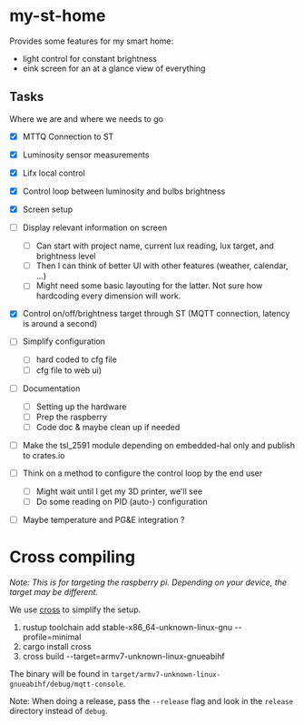 # my-st-home

Provides some features for my smart home:
- light control for constant brightness
- eink screen for an at a glance view of everything

## Tasks

Where we are and where we needs to go

- [x] MTTQ Connection to ST
- [x] Luminosity sensor measurements
- [x] Lifx local control
- [x] Control loop between luminosity and bulbs brightness
- [x] Screen setup
- [ ] Display relevant information on screen
  - [ ] Can start with project name, current lux reading, lux target, and brightness level
  - [ ] Then I can think of better UI with other features (weather, calendar, …)
  - [ ] Might need some basic layouting for the latter. Not sure how hardcoding every dimension will work.
- [x] Control on/off/brightness target through ST (MQTT connection, latency is around a second)
- [ ] Simplify configuration 
  - [ ] hard coded to cfg file
  - [ ] cfg file to web ui)
- [ ] Documentation
  - [ ] Setting up the hardware
  - [ ] Prep the raspberry
  - [ ] Code doc & maybe clean up if needed
- [ ] Make the tsl_2591 module depending on embedded-hal only and publish to crates.io
- [ ] Think on a method to configure the control loop by the end user
  - [ ] Might wait until I get my 3D printer, we'll see
  - [ ] Do some reading on PID (auto-) configuration
- [ ] Maybe temperature and PG&E integration ?


# Cross compiling

_Note: This is for targeting the raspberry pi. Depending on your device, the target may be different._


We use [cross](https://github.com/rust-embedded/cross/pull/522) to simplify the setup.

1. rustup toolchain add stable-x86_64-unknown-linux-gnu --profile=minimal
2. cargo install cross
3. cross build --target=armv7-unknown-linux-gnueabihf

The binary will be found in `target/armv7-unknown-linux-gnueabihf/debug/mqtt-console`.

Note: When doing a release, pass the `--release` flag and look in the `release` directory instead of `debug`.

